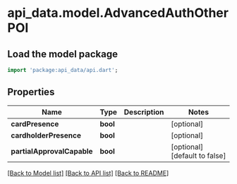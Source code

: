 # api_data.model.AdvancedAuthOtherPOI

## Load the model package
```dart
import 'package:api_data/api.dart';
```

## Properties
Name | Type | Description | Notes
------------ | ------------- | ------------- | -------------
**cardPresence** | **bool** |  | [optional] 
**cardholderPresence** | **bool** |  | [optional] 
**partialApprovalCapable** | **bool** |  | [optional] [default to false]

[[Back to Model list]](../README.md#documentation-for-models) [[Back to API list]](../README.md#documentation-for-api-endpoints) [[Back to README]](../README.md)


